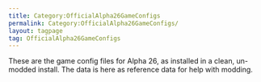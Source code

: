 ```yaml
---
title: Category:OfficialAlpha26GameConfigs
permalink: Category:OfficialAlpha26GameConfigs/
layout: tagpage
tag: OfficialAlpha26GameConfigs
---
```


These are the game config files for Alpha 26, as installed in a clean,
un-modded install. The data is here as reference data for help with
modding.
